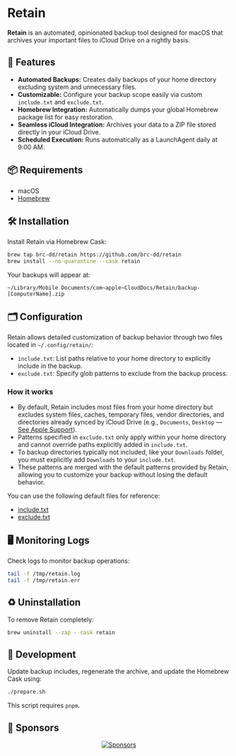 # Retain

**Retain** is an automated, opinionated backup tool designed for macOS that archives your important files to iCloud Drive on a nightly basis.

## 🚀 Features

- **Automated Backups:** Creates daily backups of your home directory excluding system and unnecessary files.
- **Customizable:** Configure your backup scope easily via custom `include.txt` and `exclude.txt`.
- **Homebrew Integration:** Automatically dumps your global Homebrew package list for easy restoration.
- **Seamless iCloud Integration:** Archives your data to a ZIP file stored directly in your iCloud Drive.
- **Scheduled Execution:** Runs automatically as a LaunchAgent daily at 9:00 AM.

## 📦 Requirements

- macOS
- [Homebrew](https://brew.sh/)

## 🛠 Installation

Install Retain via Homebrew Cask:

```bash
brew tap brc-dd/retain https://github.com/brc-dd/retain
brew install --no-quarantine --cask retain
```

Your backups will appear at:

```
~/Library/Mobile Documents/com~apple~CloudDocs/Retain/backup-[ComputerName].zip
```

## 🗂 Configuration

Retain allows detailed customization of backup behavior through two files located in `~/.config/retain/`:

- `include.txt`: List paths relative to your home directory to explicitly include in the backup.
- `exclude.txt`: Specify glob patterns to exclude from the backup process.

### How it works

- By default, Retain includes most files from your home directory but excludes system files, caches, temporary files, vendor directories, and directories already synced by iCloud Drive (e.g., `Documents`, `Desktop` — [See Apple Support](https://support.apple.com/en-in/109344)).
- Patterns specified in `exclude.txt` only apply within your home directory and cannot override paths explicitly added in `include.txt`.
- To backup directories typically not included, like your `Downloads` folder, you must explicitly add `Downloads` to your `include.txt`.
- These patterns are merged with the default patterns provided by Retain, allowing you to customize your backup without losing the default behavior.

You can use the following default files for reference:

- [include.txt](./Retain.app/Contents/Resources/include.txt)
- [exclude.txt](./Retain.app/Contents/Resources/exclude.txt)

## 🖥 Monitoring Logs

Check logs to monitor backup operations:

```bash
tail -f /tmp/retain.log
tail -f /tmp/retain.err
```

## ♻️ Uninstallation

To remove Retain completely:

```bash
brew uninstall --zap --cask retain
```

## 🔧 Development

Update backup includes, regenerate the archive, and update the Homebrew Cask using:

```bash
./prepare.sh
```

This script requires `pnpm`.

## 🙌 Sponsors

<p align="center">
  <a href="https://cdn.jsdelivr.net/gh/brc-dd/static/sponsors.svg">
    <img alt="Sponsors" src="https://cdn.jsdelivr.net/gh/brc-dd/static/sponsors.svg"/>
  </a>
</p>
